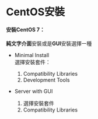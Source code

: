 # CentOS安裝

#### 安裝CentOS 7：

**純文字介面**安裝或是**GUI**安裝選擇一種

* Minimal Install  
     選擇安裝套件：  
  1. Compatibility Libraries  
  2. Development Tools

* Server with GUI  
  1. 選擇安裝套件  
  2. Compatibility Libraries




